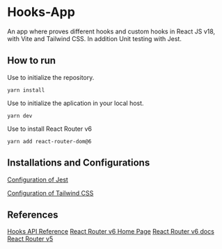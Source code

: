 # Hooks-App

An app where proves different hooks and custom hooks in React JS v18, with Vite and Tailwind CSS. In addition Unit testing with Jest.

## How to run

Use to initialize the repository.
~~~
yarn install 
~~~
Use to initialize the aplication in your local host.
~~~ 
yarn dev 
~~~
Use to install React Router v6
~~~
yarn add react-router-dom@6
~~~

## Installations and Configurations
[Configuration of Jest](https://gist.github.com/GOJAx64/38a7dbea046d5c88d72f75095a4fb879)


[Configuration of Tailwind CSS](https://gist.github.com/GOJAx64/b7440a9fd9a7f69fd943e1d14e1c6952)

## References
[Hooks API Reference](https://reactjs.org/docs/hooks-reference.html)
[React Router v6 Home Page](https://reactrouter.com/)
[React Router v6 docs](https://reactrouter.com/docs/en/v6)
[React Router v5](https://v5.reactrouter.com/web/guides/quick-start)

